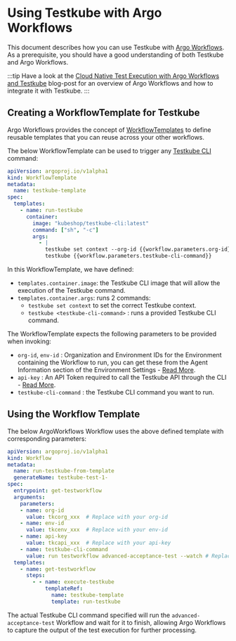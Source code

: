 # Using Testkube with Argo Workflows

This document describes how you can use Testkube with [Argo Workflows](https://argo-workflows.readthedocs.io/). As a prerequisite, you should have a good understanding
of both Testkube and Argo Workflows.

:::tip
Have a look at the [Cloud Native Test Execution with Argo Workflows and Testkube](https://testkube.io/learn/cloud-native-test-execution-with-argo-workflows-and-testkube)
blog-post for an overview of Argo Workflows and how to integrate it with Testkube.
:::

## Creating a WorkflowTemplate for Testkube

Argo Workflows provides the concept of [WorkflowTemplates](https://argo-workflows.readthedocs.io/en/latest/workflow-templates/) to define reusable templates 
that you can reuse across your other workflows. 

The below WorkflowTemplate can be used to trigger any [Testkube CLI](/articles/cli) command:

```yaml
apiVersion: argoproj.io/v1alpha1
kind: WorkflowTemplate
metadata:
  name: testkube-template
spec:
  templates:
    - name: run-testkube
      container:
        image: "kubeshop/testkube-cli:latest"
        command: ["sh", "-c"]
        args:
          - |
            testkube set context --org-id {{workflow.parameters.org-id}} --env-id {{workflow.parameters.env-id}} -c cloud -k {{workflow.parameters.api-key}}
            testkube {{workflow.parameters.testkube-cli-command}}
```

In this WorkflowTemplate, we have defined:

- `templates.container.image`: the Testkube CLI image that will allow the execution of the Testkube command.
- `templates.container.args`: runs 2 commands:
  - `testkube set context` to set the correct Testkube context.
  - `testkube <testkube-cli-command>` : runs a provided Testkube CLI command. 

The WorkflowTemplate expects the following parameters to be provided when invoking:
- `org-id`, `env-id` : Organization and Environment IDs for the Environment containing the Workflow to run, you can get these from
  the Agent Information section of the Environment Settings - [Read More](/testkube-pro/articles/environment-management#agent-information).
- `api-key` : An API Token required to call the Testkube API through the CLI - [Read More](/testkube-pro/articles/api-token-management).
- `testkube-cli-command` : the Testkube CLI command you want to run.


## Using the Workflow Template

The below ArgoWorkflows Workflow uses the above defined template with corresponding parameters:

```yaml
apiVersion: argoproj.io/v1alpha1
kind: Workflow
metadata:
  name: run-testkube-from-template
  generateName: testkube-test-1-
spec:
  entrypoint: get-testworkflow
  arguments:
    parameters:
    - name: org-id
      value: tkcorg_xxx  # Replace with your org-id
    - name: env-id
      value: tkcenv_xxx  # Replace with your env-id
    - name: api-key
      value: tkcapi_xxx  # Replace with your api-key
    - name: testkube-cli-command
      value: run testworkflow advanced-acceptance-test --watch # Replace with command to be run
  templates:
    - name: get-testworkflow
      steps:
        - - name: execute-testkube
            templateRef:
              name: testkube-template
              template: run-testkube
```

The actual Testkube CLI command specified will run the `advanced-acceptance-test` Workflow and wait for it to
finish, allowing Argo Workflows to capture the output of the test execution for further processing.
